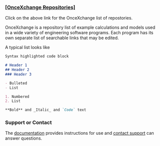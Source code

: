 

### [[OnceXchange Repositories]](https://github.com/onceXchange/oncex.github.io/wiki/onceXchange-home)
Click on the above link for the OnceXchange list of repostories. 

OnceXchange is a repository list of example calculations and models used in a wide variety of engineering software programs.  Each program has its own separate list of searchable links that may be edited.

A typical list looks like

```markdown
Syntax highlighted code block

# Header 1
## Header 2
### Header 3

- Bulleted
- List

1. Numbered
2. List

**Bold** and _Italic_ and `Code` text

```


### Support or Contact

The [documentation](https://docs.github.com/categories/github-pages-basics/) provides instructions for use and [contact support](oncexchange@gmail.com) can answer questions. 

